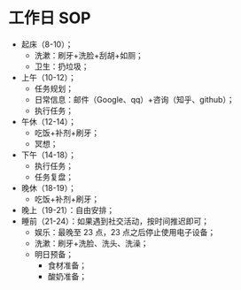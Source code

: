 # 工作日 SOP

- 起床（8-10）；
  - 洗漱：刷牙+洗脸+刮胡+如厕；
  - 卫生：扔垃圾；
- 上午（10-12）；
  - 任务规划；
  - 日常信息：邮件（Google、qq）+咨询（知乎、github）；
  - 执行任务；
- 午休（12-14）；
  - 吃饭+补剂+刷牙；
  - 冥想；
- 下午（14-18）；
  - 执行任务；
  - 任务复盘；
- 晚休（18-19）；
  - 吃饭+补剂+刷牙；
- 晚上（19-21）：自由安排；
- 睡前（21-24）：如果遇到社交活动，按时间推迟即可；
  - 娱乐：最晚至 23 点，23 点之后停止使用电子设备；
  - 洗漱：刷牙+洗脸、洗头、洗澡；
  - 明日预备；
    - 食材准备；
    - 酸奶准备；
